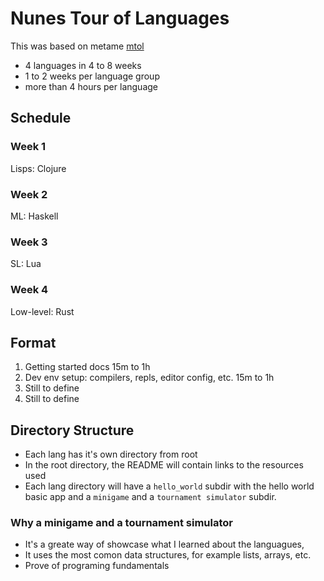 # Nunes Tour of Languages

This was based on metame [mtol](https://github.com/metame/mtol)
</br>
- 4 languages in 4 to 8 weeks
- 1 to 2 weeks per language group
- more than 4 hours per language

## Schedule

### Week 1
Lisps: Clojure

### Week 2
ML: Haskell

### Week 3
SL: Lua

### Week 4
Low-level: Rust

## Format
1. Getting started docs 15m to 1h
2. Dev env setup: compilers, repls, editor config, etc. 15m to 1h
3. Still to define
4. Still to define


## Directory Structure
* Each lang has it's own directory from root
* In the root directory, the README will contain links to the resources used
* Each lang directory will have a `hello_world` subdir with the hello world basic app and a `minigame` and a `tournament simulator` subdir.

### Why a minigame and a tournament simulator

* It's a greate way of showcase what I learned about the languagues,
* It uses the most comon data structures, for example lists, arrays, etc.
* Prove of programing fundamentals

